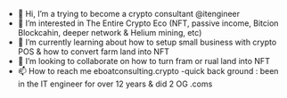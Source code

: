 - 👋 Hi, I’m a trying to become a crypto consultant @itengineer
- 👀 I’m interested in The Entire Crypto Eco (NFT, passive income, Bitcion Blockcahin, deeper network & Helium mining, etc)
- 🌱 I’m currently learning about how to setup small business with crypto POS & how to convert farm land into NFT
- 💞️ I’m looking to collaborate on how to turn fram or rual land into NFT
- 📫 How to reach me eboatconsulting.crypto 
-quick back ground : been in the IT engineer for over 12 years & did 2 OG .coms

<!---
TestThatNow/TestThatNow is a ✨ special ✨ repository because its `README.md` (this file) appears on your GitHub profile.
You can click the Preview link to take a look at your changes.
--->
